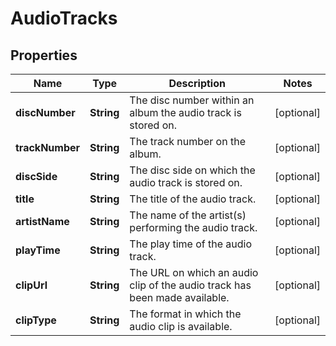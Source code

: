 # AudioTracks

## Properties

 Name            | Type       | Description                                                                | Notes      
-----------------|------------|----------------------------------------------------------------------------|------------
 **discNumber**  | **String** | The disc number within an album the audio track is stored on.              | [optional] 
 **trackNumber** | **String** | The track number on the album.                                             | [optional] 
 **discSide**    | **String** | The disc side on which the audio track is stored on.                       | [optional] 
 **title**       | **String** | The title of the audio track.                                              | [optional] 
 **artistName**  | **String** | The name of the artist(s) performing the audio track.                      | [optional] 
 **playTime**    | **String** | The play time of the audio track.                                          | [optional] 
 **clipUrl**     | **String** | The URL on which an audio clip of the audio track has been made available. | [optional] 
 **clipType**    | **String** | The format in which the audio clip is available.                           | [optional] 



